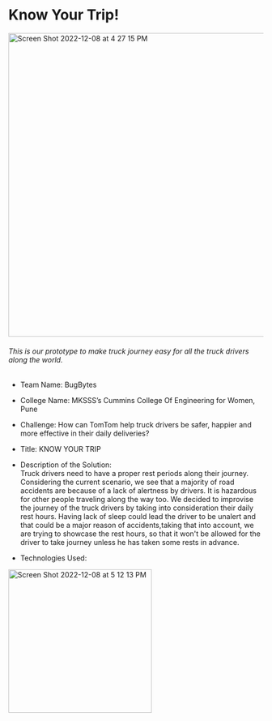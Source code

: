 # Know Your Trip!

<img width="599" alt="Screen Shot 2022-12-08 at 4 27 15 PM" src="https://user-images.githubusercontent.com/94922120/206430472-85be6691-3863-4632-a44d-48ad4ef2ddb5.png">

###### This is our prototype to make truck journey easy for all the truck drivers along the world.
* Team Name:  BugBytes
* College Name:  MKSSS’s Cummins College Of Engineering for Women, Pune
* Challenge: How can TomTom help truck drivers be safer, happier and more effective in their daily deliveries?
* Title:  KNOW YOUR TRIP
* Description of the Solution:<br/>
Truck drivers need to have a proper rest periods along their journey. Considering the current scenario, we see that a majority of road accidents are because of a lack of alertness by drivers. It is hazardous for other people traveling along the way too. We decided to improvise the journey of the truck drivers by taking into consideration their daily rest hours. Having lack of sleep could lead the driver to be unalert and that could be a major reason of accidents,taking that into account, we are trying to showcase the rest hours, so that it won't be allowed for the driver to take journey unless he has taken some rests in advance.

* Technologies Used: <br/>


<img width="283" alt="Screen Shot 2022-12-08 at 5 12 13 PM" src="https://user-images.githubusercontent.com/94922120/206438881-f2006c70-a096-4277-96b3-f5bc72727953.png">





